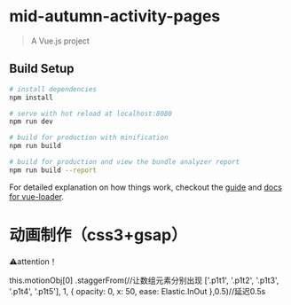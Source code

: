 # mid-autumn-activity-pages

> A Vue.js project

## Build Setup

``` bash
# install dependencies
npm install

# serve with hot reload at localhost:8080
npm run dev

# build for production with minification
npm run build

# build for production and view the bundle analyzer report
npm run build --report
```

For detailed explanation on how things work, checkout the [guide](http://vuejs-templates.github.io/webpack/) and [docs for vue-loader](http://vuejs.github.io/vue-loader).


# 动画制作（css3+gsap）

⚠️attention！

  this.motionObj[0]
      .staggerFrom(//让数组元素分别出现
        ['.p1t1', '.p1t2', '.p1t3', '.p1t4', '.p1t5'], 1, {
          opacity: 0,
          x: 50,
          ease: Elastic.InOut
        },0.5)//延迟0.5s
